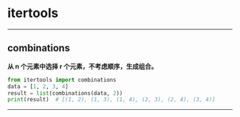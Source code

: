 # itertools

---

## combinations

**从 n 个元素中选择 r 个元素，不考虑顺序，生成组合。**

```python
from itertools import combinations
data = [1, 2, 3, 4]
result = list(combinations(data, 2))
print(result)  # [(1, 2), (1, 3), (1, 4), (2, 3), (2, 4), (3, 4)]
```

---
